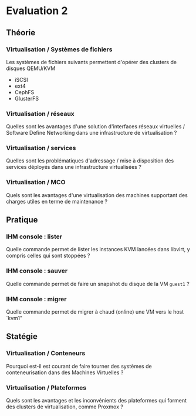 # Evaluation 2

## Théorie 

### Virtualisation / Systèmes de fichiers 

Les systèmes de fichiers suivants permettent d'opérer des clusters de disques QEMU/KVM 

- iSCSI
- ext4 
- CephFS
- GlusterFS

### Virtualisation / réseaux  

Quelles sont les avantages d'une solution d'interfaces réseaux virtuelles / Software Define Networking dans une infrastructure de virtualisation ?

### Virtualisation / services  

Quelles sont les problématiques d'adressage / mise à disposition des services déployés dans une infrastructure virtualisées ?

### Virtualisation / MCO

Quels sont les avantages d'une virtualisation des machines supportant des charges utiles en terme de maintenance ? 

## Pratique 

### IHM console : lister 

Quelle commande permet de lister les instances KVM lancées dans libvirt, y compris celles qui sont stoppées ?

### IHM console : sauver 

Quelle commande permet de faire un snapshot du disque de la VM `guest1` ?

### IHM console : migrer

Quelle commande permet de migrer à chaud (online) une VM vers le host `kvm1"

## Statégie 

### Virtualisation / Conteneurs

Pourquoi est-il est courant de faire tourner des systèmes de conteneurisation dans des Machines Virtuelles ?

### Virtualisation / Plateformes

Quels sont les avantages et les inconvénients des plateformes qui forment des clusters de virtualisation, comme Proxmox ?